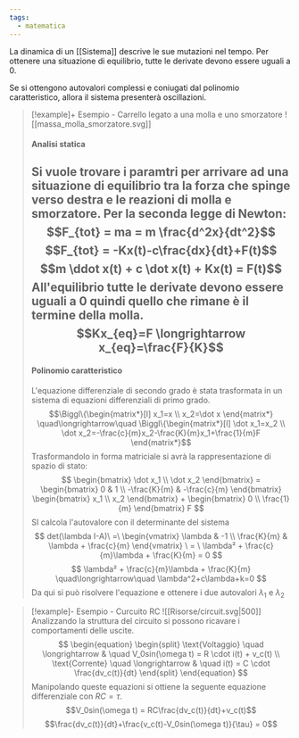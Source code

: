 ```yaml
---
tags:
  - matematica
---
```

La dinamica di un [[Sistema]] descrive le sue mutazioni nel tempo. Per ottenere una situazione di equilibrio, tutte le derivate devono essere uguali a 0.

Se si ottengono autovalori complessi e coniugati dal polinomio caratteristico, allora il sistema presenterà oscillazioni.

> [!example]+ Esempio - Carrello legato a una molla e uno smorzatore
> ![[massa_molla_smorzatore.svg]]
> #### Analisi statica
> Si vuole trovare i paramtri per arrivare ad una situazione di equilibrio tra la forza che spinge verso destra e le reazioni di molla e smorzatore. Per la seconda legge di Newton:
> $$F_{tot} = ma = m \frac{d^2x}{dt^2}$$
> $$F_{tot} = -Kx(t)-c\frac{dx}{dt}+F(t)$$
> $$m \ddot x(t) + c \dot x(t) + Kx(t) = F(t)$$
> All'equilibrio tutte le derivate devono essere uguali a 0 quindi quello che rimane è il termine della molla.
> $$Kx_{eq}=F \longrightarrow x_{eq}=\frac{F}{K}$$
> ---
> #### Polinomio caratteristico
> L'equazione differenziale di secondo grado è stata trasformata in un sistema di equazioni differenziali di primo grado. 
> $$\Biggl\{\begin{matrix*}[l]
> x_1=x \\ x_2=\dot x
> \end{matrix*}
> \quad\longrightarrow\quad
> \Biggl\{\begin{matrix*}[l]
> \dot x_1=x_2 \\ \dot x_2=-\frac{c}{m}x_2-\frac{K}{m}x_1+\frac{1}{m}F
> \end{matrix*}$$
> Trasformandolo in forma matriciale si avrà la rappresentazione di spazio di stato:
> $$
> \begin{bmatrix}
> \dot x_1 \\ \dot x_2
> \end{bmatrix} = \begin{bmatrix}
> 0 & 1 \\
> -\frac{K}{m} & -\frac{c}{m}
> \end{bmatrix} \begin{bmatrix}
> x_1 \\ x_2
> \end{bmatrix} + \begin{bmatrix}
> 0 \\ \frac{1}{m}
> \end{bmatrix} F
> $$
> SI calcola l'autovalore con il determinante del sistema
> $$
> det(\lambda I-A)\ =\ \begin{vmatrix}
> \lambda & -1 \\
> \frac{K}{m} & \lambda + \frac{c}{m}
> \end{vmatrix} \  = \ \lambda² + \frac{c}{m}\lambda + \frac{K}{m} = 0
> $$
> $$
>  \lambda² + \frac{c}{m}\lambda + \frac{K}{m}
>  \quad\longrightarrow\quad
>  \lambda^2+c\lambda+k=0
> $$
> Da qui si può risolvere l'equazione e ottenere i due autovalori $\lambda_1$ e $\lambda_2$

> [!example]- Esempio - Curcuito RC
> ![[Risorse/circuit.svg|500]]
> Analizzando la struttura del circuito si possono ricavare i comportamenti delle uscite.
> $$
> \begin{equation}
> \begin{split}
> \text{Voltaggio} \quad \longrightarrow & \quad V_0sin(\omega t) = R \cdot i(t) + v_c(t) \\
> \text{Corrente} \quad \longrightarrow & \quad i(t) = C \cdot \frac{dv_c(t)}{dt}
> \end{split}
> \end{equation}
> $$
> Manipolando queste equazioni si ottiene la seguente equazione differenziale con $RC=\tau$.
> $$V_0sin(\omega t) = RC\frac{dv_c(t)}{dt}+v_c(t)$$
> $$\frac{dv_c(t)}{dt}+\frac{v_c(t)-V_0sin(\omega t)}{\tau} = 0$$

